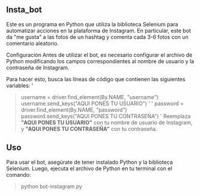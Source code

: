 ## Insta_bot 
Este es un programa en Python que utiliza la biblioteca Selenium para automatizar acciones en la plataforma de Instagram. En particular, este bot da "me gusta" a las fotos de un hashtag y comenta cada 3-6 fotos con un comentario aleatorio.

Configuración
Antes de utilizar el bot, es necesario configurar el archivo de Python modificando los campos correspondientes al nombre de usuario y la contraseña de Instagram.

Para hacer esto, busca las líneas de código que contienen las siguientes variables:
'
> username = driver.find_element(By.NAME, "username")
> username.send_keys("AQUI PONES TU USUARIO")
'
'
> password = driver.find_element(By.NAME, "password")
> password.send_keys("AQUI PONES TU CONTRASEÑA")
'
Reemplaza **"AQUI PONES TU USUARIO"** con tu nombre de usuario de Instagram, y **"AQUI PONES TU CONTRASEÑA"** con tu contraseña.

## Uso
Para usar el bot, asegúrate de tener instalado Python y la biblioteca Selenium. Luego, ejecuta el archivo de Python en tu terminal con el comando:
> python bot-instagram.py

